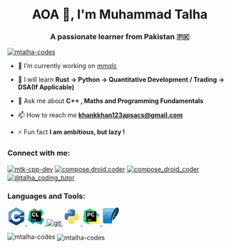 <h1 align="center">AOA 👋, I'm Muhammad Talha</h1>
<h3 align="center">A passionate learner from Pakistan 🇵🇰</h3>

<p align="left"> <a href="https://github.com/ryo-ma/github-profile-trophy"><img src="https://github-profile-trophy.vercel.app/?username=mtalha-codes" alt="mtalha-codes" /></a> </p>

- 🔭 I’m currently working on [mmqlc](https://github.com/MTalha-Codes/mmqlc)

- 🌱 I will learn **Rust -> Python -> Quantitative Development / Trading -> DSA(If Applicable)**

- 💬 Ask me about **C++ , Maths and Programming Fundamentals**

- 📫 How to reach me **khankkhan123apsacs@gmail.com**

- ⚡ Fun fact **I am ambitious, but lazy !**

<h3 align="left">Connect with me:</h3>
<p align="left">
<a href="https://linkedin.com/in/mtk-cpp-dev" target="blank"><img align="center" src="https://raw.githubusercontent.com/rahuldkjain/github-profile-readme-generator/master/src/images/icons/Social/linked-in-alt.svg" alt="mtk-cpp-dev" height="30" width="40" /></a>
<a href="https://fb.com/quantitative.trader.dev" target="blank"><img align="center" src="https://raw.githubusercontent.com/rahuldkjain/github-profile-readme-generator/master/src/images/icons/Social/facebook.svg" alt="compose.droid.coder" height="30" width="40" /></a>
<a href="https://instagram.com/quantitative_trader_dev" target="blank"><img align="center" src="https://raw.githubusercontent.com/rahuldkjain/github-profile-readme-generator/master/src/images/icons/Social/instagram.svg" alt="compose_droid_coder" height="30" width="40" /></a>
<a href="https://www.youtube.com/c/@talha_coding_tutor" target="blank"><img align="center" src="https://raw.githubusercontent.com/rahuldkjain/github-profile-readme-generator/master/src/images/icons/Social/youtube.svg" alt="@talha_coding_tutor" height="30" width="40" /></a>
</p>

<h3 align="left">Languages and Tools:</h3>
<p align="left"> 
  <a href="https://www.w3schools.com/cpp/" target="_blank" rel="noreferrer"> <img src="https://raw.githubusercontent.com/devicons/devicon/master/icons/cplusplus/cplusplus-original.svg" alt="cplusplus" width="40" height="40"/> </a> 
  <a href="https://www.jetbrains.com/clion/" target="_blank" rel="noreferrer"> <img src="https://raw.githubusercontent.com/devicons/devicon/master/icons/clion/clion-original.svg" alt="clion" width="40" height="40"/> </a>  
  <a href="https://git-scm.com/" target="_blank" rel="noreferrer"> <img src="https://www.vectorlogo.zone/logos/git-scm/git-scm-icon.svg" alt="git" width="40" height="40"/> </a> 
  <a href="https://www.python.org/" target="_blank" rel="noreferrer"> <img src="https://raw.githubusercontent.com/devicons/devicon/master/icons/python/python-original.svg" alt="python" width="40" height="40"/> </a> 
  <a href="https://www.jetbrains.com/pycharm/" target="_blank" rel="noreferrer"> <img src="https://raw.githubusercontent.com/devicons/devicon/master/icons/pycharm/pycharm-original.svg" alt="pycharm" width="40" height="40"/> </a>  
  <a href="https://www.sqlite.org/" target="_blank" rel="noreferrer"> <img src="https://raw.githubusercontent.com/devicons/devicon/master/icons/sqlite/sqlite-original.svg" alt="android" width="40" height="40"/> </a> 
</p>

<p><img align="left" src="https://github-readme-stats.vercel.app/api/top-langs?username=mtalha-codes&show_icons=true&locale=en&layout=compact" alt="mtalha-codes" /></p>

<p>&nbsp;<img align="center" src="https://github-readme-stats.vercel.app/api?username=mtalha-codes&show_icons=true&locale=en" alt="mtalha-codes" /></p>


